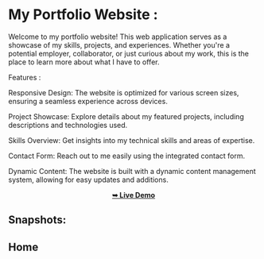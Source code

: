 # My Portfolio Website :
Welcome to my portfolio website! This web application serves as a showcase of my skills, projects, and experiences. Whether you're a potential employer, collaborator, or just curious about my work, this is the place to learn more about what I have to offer.

Features :

Responsive Design: The website is optimized for various screen sizes, ensuring a seamless experience across devices.

Project Showcase: Explore details about my featured projects, including descriptions and technologies used.

Skills Overview: Get insights into my technical skills and areas of expertise.

Contact Form: Reach out to me easily using the integrated contact form.

Dynamic Content: The website is built with a dynamic content management system, allowing for easy updates and additions.

<div align="center">
  <a href="https://responsive-portfolio-website-eta.vercel.app/"><strong>➥ Live Demo</strong></a>
</div>

## Snapshots:
## Home
<img src="" />
